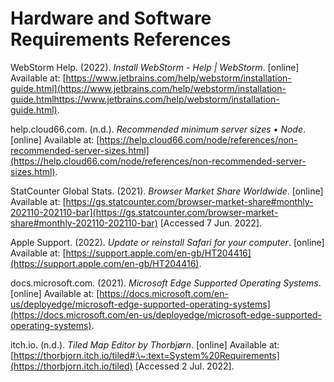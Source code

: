 # Hardware and Software Requirements References

WebStorm Help. (2022). _Install WebStorm - Help | WebStorm_. \[online] Available at: [https://www.jetbrains.com/help/webstorm/installation-guide.html](https://www.jetbrains.com/help/webstorm/installation-guide.htmlhttps://www.jetbrains.com/help/webstorm/installation-guide.html).

help.cloud66.com. (n.d.). _Recommended minimum server sizes • Node_. \[online] Available at: [https://help.cloud66.com/node/references/non-recommended-server-sizes.html](https://help.cloud66.com/node/references/non-recommended-server-sizes.html).

StatCounter Global Stats. (2021). _Browser Market Share Worldwide_. \[online] Available at: [https://gs.statcounter.com/browser-market-share#monthly-202110-202110-bar](https://gs.statcounter.com/browser-market-share#monthly-202110-202110-bar) \[Accessed 7 Jun. 2022].

Apple Support. (2022). _Update or reinstall Safari for your computer_. \[online] Available at: [https://support.apple.com/en-gb/HT204416](https://support.apple.com/en-gb/HT204416).

docs.microsoft.com. (2021). _Microsoft Edge Supported Operating Systems_. \[online] Available at: [https://docs.microsoft.com/en-us/deployedge/microsoft-edge-supported-operating-systems](https://docs.microsoft.com/en-us/deployedge/microsoft-edge-supported-operating-systems).

itch.io. (n.d.). _Tiled Map Editor by Thorbjørn_. \[online] Available at: [https://thorbjorn.itch.io/tiled#:\~:text=System%20Requirements](https://thorbjorn.itch.io/tiled) \[Accessed 2 Jul. 2022].
